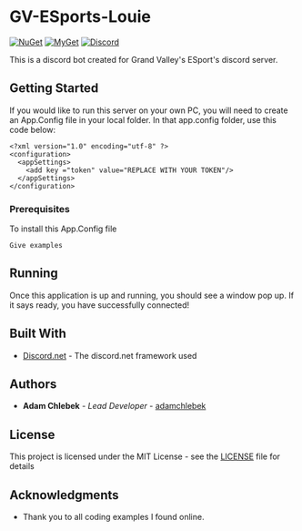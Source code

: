 # GV-ESports-Louie
[![NuGet](https://img.shields.io/nuget/vpre/Discord.Net.svg?maxAge=2592000?style=plastic)](https://www.nuget.org/packages/Discord.Net)
[![MyGet](https://img.shields.io/myget/discord-net/vpre/Discord.Net.svg)](https://www.myget.org/feed/Packages/discord-net) 
[![Discord](https://discordapp.com/api/guilds/335284078796603392/widget.png)](https://www.discord.gg/zdmpKuh)

This is a discord bot created for Grand Valley's ESport's discord server.

## Getting Started

If you would like to run this server on your own PC, you will need to create an App.Config file in your local folder. In that app.config folder, use this code below:

```
<?xml version="1.0" encoding="utf-8" ?>
<configuration>
  <appSettings>
    <add key ="token" value="REPLACE WITH YOUR TOKEN"/>
  </appSettings>
</configuration>
```

### Prerequisites

To install this App.Config file

```
Give examples
```

## Running

Once this application is up and running, you should see a window pop up. If it says ready, you have successfully connected!

## Built With

* [Discord.net](https://github.com/discord-net/Discord.Net) - The discord.net framework used

## Authors

* **Adam Chlebek** - *Lead Developer* - [adamchlebek](https://github.com/adamchlebek)

## License

This project is licensed under the MIT License - see the [LICENSE](LICENSE) file for details

## Acknowledgments

* Thank you to all coding examples I found online.
